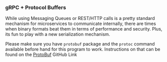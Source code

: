 ### gRPC + Protocol Buffers

While using Messaging Queues or REST/HTTP calls is a pretty standard mechanism for microservices to communicate internally, there are times when binary formats beat them in terms of performance and security. Plus, its fun to play with a new serialization mechanism.

Please make sure you have `protobuf` package and the `protoc` command available before hand for this program to work. Instructions on that can be found on the [ProtoBuf](https://github.com/google/protobuf) GitHub Link